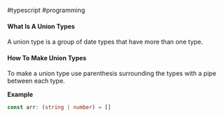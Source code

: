#typescript #programming

#### What Is A Union Types
A union type is a group of date types that have more than one type.

#### How To Make Union Types
To make a union type use parenthesis surrounding the types with a pipe between each type.

**Example**  
```typescript
const arr: (string | number) = []
```
